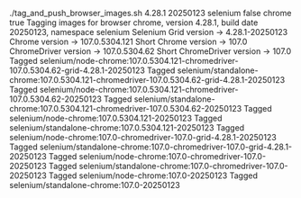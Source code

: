 ./tag_and_push_browser_images.sh 4.28.1 20250123 selenium false chrome true
Tagging images for browser chrome, version 4.28.1, build date 20250123, namespace selenium
Selenium Grid version -> 4.28.1-20250123
Chrome version -> 107.0.5304.121
Short Chrome version -> 107.0
ChromeDriver version -> 107.0.5304.62
Short ChromeDriver version -> 107.0
Tagged selenium/node-chrome:107.0.5304.121-chromedriver-107.0.5304.62-grid-4.28.1-20250123
Tagged selenium/standalone-chrome:107.0.5304.121-chromedriver-107.0.5304.62-grid-4.28.1-20250123
Tagged selenium/node-chrome:107.0.5304.121-chromedriver-107.0.5304.62-20250123
Tagged selenium/standalone-chrome:107.0.5304.121-chromedriver-107.0.5304.62-20250123
Tagged selenium/node-chrome:107.0.5304.121-20250123
Tagged selenium/standalone-chrome:107.0.5304.121-20250123
Tagged selenium/node-chrome:107.0-chromedriver-107.0-grid-4.28.1-20250123
Tagged selenium/standalone-chrome:107.0-chromedriver-107.0-grid-4.28.1-20250123
Tagged selenium/node-chrome:107.0-chromedriver-107.0-20250123
Tagged selenium/standalone-chrome:107.0-chromedriver-107.0-20250123
Tagged selenium/node-chrome:107.0-20250123
Tagged selenium/standalone-chrome:107.0-20250123
